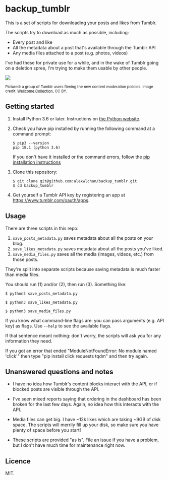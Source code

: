 # backup_tumblr

This is a set of scripts for downloading your posts and likes from Tumblr.

The scripts try to download as much as possible, including:

*   Every post and like
*   All the metadata about a post that's available through the Tumblr API
*   Any media files attached to a post (e.g. photos, videos)

I've had these for private use for a while, and in the wake of Tumblr going on a deletion spree, I'm trying to make them usable by other people.

![](stampede_400.jpg)

<sup>Pictured: a group of Tumblr users fleeing the new content moderation policies. Image credit: <a href="https://wellcomecollection.org/works/depa2hf5">Wellcome Collection</a>, CC BY.</sup>

## Getting started

1.  Install Python 3.6 or later.
    Instructions on [the Python website](https://www.python.org/downloads/).

2.  Check you have pip installed by running the following command at a command prompt:

    ```console
    $ pip3 --version
    pip 18.1 (python 3.6)
    ```

    If you don't have it installed or the command errors, follow the [pip installation instructions](https://pip.pypa.io/en/stable/installing/)

3.  Clone this repository:

    ```console
    $ git clone git@github.com:alexwlchan/backup_tumblr.git
    $ cd backup_tumblr
    ```

4.  Get yourself a Tumblr API key by registering an app at <https://www.tumblr.com/oauth/apps>.

## Usage

There are three scripts in this repo:

1.  `save_posts_metadata.py` saves metadata about all the posts on your blog.
2.  `save_likes_metadata.py` saves metadata about all the posts you've liked.
3.  `save_media_files.py` saves all the media (images, videos, etc.) from those posts.

They're split into separate scripts because saving metadata is much faster than media files.

You should run (1) and/or (2), then run (3).
Something like:

```console
$ python3 save_posts_metadata.py

$ python3 save_likes_metadata.py

$ python3 save_media_files.py
```

If you know what command-line flags are: you can pass arguments (e.g. API key) as flags.
Use `--help` to see the available flags.

If that sentence meant nothing: don't worry, the scripts will ask you for any information they need.

If you got an error that ended "ModuleNotFoundError: No module named 'click'" then type "pip install click requests tqdm" and then try again.

## Unanswered questions and notes

*   I have no idea how Tumblr's content blocks interact with the API, or if blocked posts are visible through the API.

*   I've seen mixed reports saying that ordering in the dashboard has been broken for the last few days.
    Again, no idea how this interacts with the API.

*   Media files can get big.
    I have ~12k likes which are taking ~9GB of disk space.
    The scripts will merrily fill up your disk, so make sure you have plenty of space before you start!

*   These scripts are provided "as is".
    File an issue if you have a problem, but I don't have much time for maintenance right now.

## Licence

MIT.
